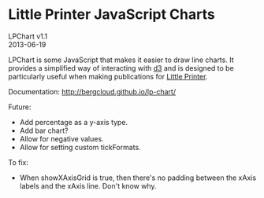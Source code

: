 # Little Printer JavaScript Charts

LPChart v1.1  
2013-06-19

LPChart is some JavaScript that makes it easier to draw line charts. It provides a simplified way of interacting with [d3](http://d3js.org/) and is designed to be particularly useful when making publications for [Little Printer](http://bergcloud.com/littleprinter/).

Documentation: http://bergcloud.github.io/lp-chart/



Future:

* Add percentage as a y-axis type.
* Add bar chart?
* Allow for negative values.
* Allow for setting custom tickFormats.

To fix:

* When showXAxisGrid is true, then there's no padding between the xAxis labels and the xAxis line. Don't know why.

